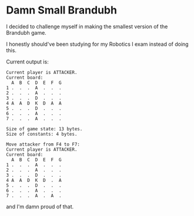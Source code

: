 # Damn Small Brandubh
I decided to challenge myself in making the smallest version of the Brandubh game.

I honestly should've been studying for my Robotics I exam instead of doing this.

Current output is:
```
Current player is ATTACKER.
Current board:
  A  B  C  D  E  F  G
1 .  .  .  A  .  .  .
2 .  .  .  A  .  .  .
3 .  .  .  D  .  .  .
4 A  A  D  K  D  A  A
5 .  .  .  D  .  .  .
6 .  .  .  A  .  .  .
7 .  .  .  A  .  .  .

Size of game state: 13 bytes.
Size of constants: 4 bytes.

Move attacker from F4 to F7:
Current player is ATTACKER.
Current board:
  A  B  C  D  E  F  G
1 .  .  .  A  .  .  .
2 .  .  .  A  .  .  .
3 .  .  .  D  .  .  .
4 A  A  D  K  D  .  A
5 .  .  .  D  .  .  .
6 .  .  .  A  .  .  .
7 .  .  .  A  .  A  .
```
and I'm damn proud of that.